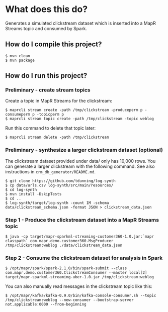 # What does this do?

Generates a simulated clickstream dataset which is inserted into a MapR Streams topic and consumed by Spark. 

## How do I compile this project?

    $ mvn clean
    $ mvn package

## How do I run this project?

### Preliminary - create stream topics

Create a topic in MapR Streams for the clickstream:

    $ maprcli stream create -path /tmp/clickstream -produceperm p -consumeperm p -topicperm p
    $ maprcli stream topic create -path /tmp/clickstream -topic weblog
    
Run this command to delete that topic later:

    $ maprcli stream delete -path /tmp/clickstream

### Preliminary - synthesize a larger clickstream dataset (optional)

The clickstream dataset provided under data/ only has 10,000 rows. You can generate a larger clickstream with the following command. See also instructions in `crm_db_generator/README.md`.
    
    $ git clone https://github.com/tdunning/log-synth
    $ cp data/urls.csv log-synth/src/main/resources/
    $ cd log-synth
    $ mvn install -DskipTests
    $ cd ..
    $ log-synth/target/log-synth -count 1M -schema data/clickstream_schema.json -format JSON > clickstream_data.json
 
### Step 1 - Produce the clickstream dataset into a MapR Streams topic 

    $ java -cp target/mapr-sparkml-streaming-customer360-1.0.jar:`mapr classpath` com.mapr.demo.customer360.MsgProducer /tmp/clickstream:weblog ./data/clickstream_data.json

### Step 2 - Consume the clickstream dataset for analysis in Spark

    $ /opt/mapr/spark/spark-2.1.0/bin/spark-submit --class com.mapr.demo.customer360.ClickstreamConsumer --master local[2] target/mapr-sparkml-streaming-uber-1.0.jar /tmp/clickstream:weblog

You can also manually read messages in the clickstream topic like this:

    $ /opt/mapr/kafka/kafka-0.9.0/bin/kafka-console-consumer.sh --topic /tmp/clickstream:weblog --new-consumer --bootstrap-server not.applicable:0000 --from-beginning
